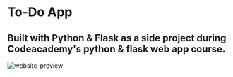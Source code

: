 # To-Do App
## Built with Python & Flask as a side project during Codeacademy's python & flask web app course. 
![website-preview](https://pbs.twimg.com/media/FJ6GUlEXIAM_YCS?format=jpg&name=medium)
